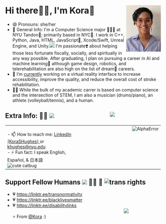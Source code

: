 <!--  hi <3  -->
# Hi there👋🏽, I'm Kora🌸 <img src="https://raw.githubusercontent.com/AlphaError/AlphaError/master/heyitsme.JPG" width=112 alt="pic of me :)" align=right>
  - 😄 Pronouns: she/her 
  - 💬 General Info: I'm a Computer Science major 👩🏽‍💻 at NYU Tandon💜; primarily based in NYC🌃. I work in C++, Python, Java, HTML, JavaScript📝, Xcode/Swift, Unreal Engine, and Unity.<img src="https://media.giphy.com/media/WUlplcMpOCEmTGBtBW/giphy.gif" width="30">  I'm passionate❣️ about helping those less fortunate fiscally, socially, and spiritually in any way possible. After graduating, I plan on pursuing a career in AI and machine learning🧠 although game design, robotics, and telerehabilitation are also high on the list of dream💭 careers.
  - 🔭 I’m <a href="https://github.com/Dynamical-Systems-Laboratory/Citizen-Science-Telerehabilitation/tree/VR-master">currently<a/> working on a virtual reality interface to increase accessibility, improve the quality, and reduce the overall cost of stroke rehabilitation.
  - ✍🏽 While the bulk of my academic carrer is based on computer science and the intersection of STEM, I am also a musician (drums/piano), an athlete (volleyball/tennis), and a human.
  
## Extra Info: 💁🏽 <img src="https://media.giphy.com/media/VgCDAzcKvsR6OM0uWg/giphy.gif" width="50">   <img src="https://media.giphy.com/media/vUUAX04g3fto4/giphy.gif" width=165 align=right>
  <table><tr><td valign="top" width="45%">
    <br> - 📫 How to reach me: <a href = "linkedin.com/in/korashughes/"> LinkedIn (KoraSHughes) <a/> or <a href="http://malito:khughes@nyu.edu"> khughes@nyu.edu </a></br>
    - ⚡ Fun fact: I speak English, Español, & 日本語 <img src="https://media.giphy.com/media/CL4ugoXsNnEjK/giphy.gif" width=92 alt="cute catbug">
  </td><td valign="top" width="55%">
    <img src="https://github-readme-stats.vercel.app/api?username=AlphaError&show_icons=true" alt="AlphaError" align=right />
  </td></tr></table>

## Support Fellow Humans <img src="https://media.giphy.com/media/LnQjpWaON8nhr21vNW/giphy.gif" width="45"> 🏳️‍🌈 🤎 <img src="https://bloximages.newyork1.vip.townnews.com/breezejmu.org/content/tncms/assets/v3/editorial/a/89/a897b63c-eae7-11e9-a730-3fd6fe949eb0/5d9e64fdccbf2.image.png?resize=1200%2C1200" width=40 alt="trans rights"/>
  - 💗 https://linktr.ee/transnormativity
  - 💗 https://linktr.ee/blacklivesmatter
  - 💗 https://linktr.ee/disabilitylinks
<br><img src="https://media.giphy.com/media/WRZWkySp8IW2AoDC86/giphy.gif" width=120 align=right><br/>
⭐️ From [@Kora](https://github.com/AlphaError) :)
